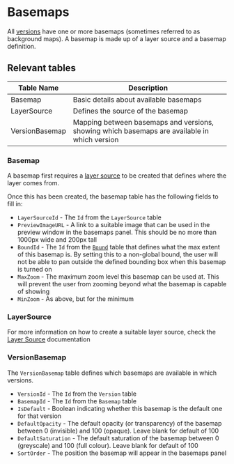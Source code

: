 # Basemaps

All [versions](../db/versions.md) have one or more basemaps (sometimes referred to as background maps). A basemap is made up of a layer source and a basemap definition.

## Relevant tables

| Table Name                        | Description                          |
| --------------------------------- | ------------------------------------ |
| Basemap                           | Basic details about available basemaps  |
| LayerSource                       | Defines the source of the basemap |
| VersionBasemap                    | Mapping between basemaps and versions, showing which basemaps are available in which version |

### Basemap

A basemap first requires a [layer source](../db/layers.md) to be created that defines where the layer comes from.

Once this has been created, the basemap table has the following fields to fill in:

- `LayerSourceId` - The `Id` from the `LayerSource` table
- `PreviewImageURL` - A link to a suitable image that can be used in the preview window in the basemaps panel. This should be no more than 1000px wide and 200px tall
- `BoundId` - The `Id` from the [`Bound`](../db/bounds.md) table that defines what the max extent of this basemap is. By setting this to a non-global bound, the user will not be able to pan outside the defined bounding box when this basemap is turned on
- `MaxZoom` - The maximum zoom level this basemap can be used at. This will prevent the user from zooming beyond what the basemap is capable of showing
- `MinZoom` - As above, but for the minimum

### LayerSource

For more information on how to create a suitable layer source, check the [Layer Source](../db/layers.md) documentation

### VersionBasemap

The `VersionBasemap` table defines which basemaps are available in which versions.

- `VersionId` - The `Id` from the `Version` table
- `BasemapId` - The `Id` from the `Basemap` table
- `IsDefault` - Boolean indicating whether this basemap is the default one for that version
- `DefaultOpacity` - The default opacity (or transparency) of the basemap between 0 (invisible) and 100 (opaque). Leave blank for default of 100
- `DefaultSaturation` - The default saturation of the basemap between 0 (greyscale) and 100 (full colour). Leave blank for default of 100
- `SortOrder` - The position the basemap will appear in the basemaps panel
